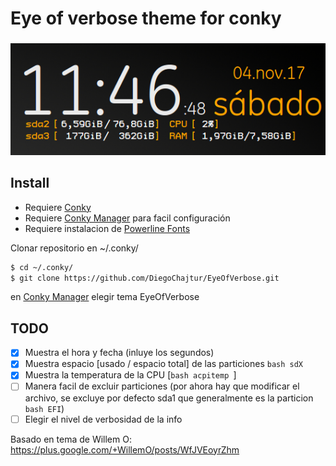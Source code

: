 # Eye of verbose theme for conky

### 
![Alt text](EyeOfVerbose.png?raw=true "preview")

## Install
 - Requiere [Conky](https://github.com/brndnmtthws/conky)
 - Requiere [Conky Manager](http://www.teejeetech.in/p/conky-manager.html) para facil configuración
 - Requiere instalacion de [Powerline Fonts](https://github.com/powerline/fonts)

 Clonar repositorio en ~/.conky/
```bash
$ cd ~/.conky/
$ git clone https://github.com/DiegoChajtur/EyeOfVerbose.git
```
en [Conky Manager](http://www.teejeetech.in/p/conky-manager.html) elegir tema EyeOfVerbose


## TODO
- [x] Muestra el hora y fecha (inluye los segundos)
- [x] Muestra espacio [usado / espacio total] de las particiones ```bash sdX```
- [x] Muestra la temperatura de la CPU [```bash acpitemp ```]
- [ ] Manera facil de excluir particiones (por ahora hay que modificar el archivo, se excluye por defecto sda1 que generalmente es la particion ```bash EFI```)
- [ ] Elegir el nivel de verbosidad de la info

Basado en tema de Willem O: https://plus.google.com/+WillemO/posts/WfJVEoyrZhm